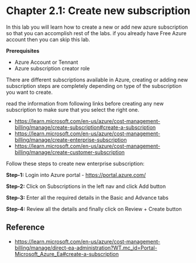 # Chapter 2.1: Create new subscription

In this lab you will learn how to create a new or add new azure subscription so that you can accomplish rest of the labs. if you already have Free Azure account then you can skip this lab.

**Prerequisites** 

- Azure Account or Tennant
- Azure subscription creator role

There are different subscriptions available in Azure, creating or adding new subscription steps are completely depending on type of the subscription you want to create.

read the information from following links before creating any new subscription to make sure that you select the right one.

- https://learn.microsoft.com/en-us/azure/cost-management-billing/manage/create-subscription#create-a-subscription
- https://learn.microsoft.com/en-us/azure/cost-management-billing/manage/create-enterprise-subscription
- https://learn.microsoft.com/en-us/azure/cost-management-billing/manage/create-customer-subscription

Follow these steps to create new enterprise subscription:

**Step-1:** Login into Azure portal - https://portal.azure.com/

**Step-2:** Click on Subscriptions in the left nav and click Add button

**Step-3:** Enter all the required details in the Basic and Advance tabs

**Step-4:** Review all the details and finally click on Review + Create button

## Reference

- https://learn.microsoft.com/en-us/azure/cost-management-billing/manage/direct-ea-administration?WT.mc_id=Portal-Microsoft_Azure_Ea#create-a-subscription

